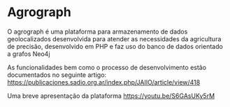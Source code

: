 <h1>Agrograph</h1>
O agrograph é uma plataforma para armazenamento de dados geolocalizados desenvolvida para atender as necessidades da agricultura de precisão, desenvolvido em PHP e faz uso do banco de dados orientado a grafos Neo4j

As funcionalidades bem como o processo de desenvolvimento estão documentados no seguinte artigo: https://publicaciones.sadio.org.ar/index.php/JAIIO/article/view/418

Uma breve apresentação da plataforma 
https://youtu.be/S6GAsUKy5rM

